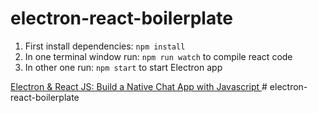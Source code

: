 # electron-react-boilerplate
1. First install dependencies: ```npm install``` </br>
2. In one terminal window run: ```npm run watch``` to compile react code <br/>
3. In other one run: ```npm start``` to start Electron app

[Electron & React JS: Build a Native Chat App with Javascript
](https://www.udemy.com/course/electron-react-js-build-a-native-chat-app-with-javascript/?referralCode=F5BF439DB5494218B31C)
#   e l e c t r o n - r e a c t - b o i l e r p l a t e  
 
